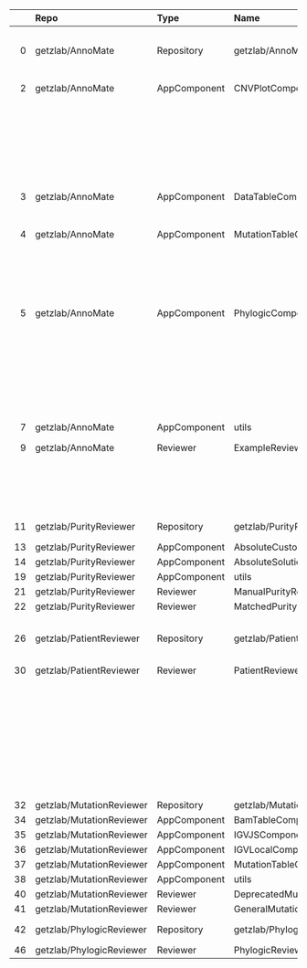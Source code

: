 |    | Repo                     | Type         | Name                             | Description                                                                                               | url                                                                                                                    |
|---:|:-------------------------|:-------------|:---------------------------------|:----------------------------------------------------------------------------------------------------------|:-----------------------------------------------------------------------------------------------------------------------|
|  0 | getzlab/AnnoMate         | Repository   | getzlab/AnnoMate                 | Review anything (purities, mutations, etc) within a jupyter notebook with plotly dash and jupyter widgets | https://github.com/getzlab/AnnoMate                                                                                    |
|  2 | getzlab/AnnoMate         | AppComponent | CNVPlotComponent                 | CNVPlotComponent.py module                                                                                | https://github.com/getzlab/AnnoMate/blob/master/AnnoMate/AppComponents/CNVPlotComponent.py                             |
|    |                          |              |                                  |                                                                                                           |                                                                                                                        |
|    |                          |              |                                  | Interactive CNV Plot with mutation multiplicity scatterplot                                               |                                                                                                                        |
|    |                          |              |                                  |                                                                                                           |                                                                                                                        |
|    |                          |              |                                  | Mutation scatter interactive with mutation table                                                          |                                                                                                                        |
|  3 | getzlab/AnnoMate         | AppComponent | DataTableComponents              | DataTableComponents module contains methods to generate components for displaying table information       | https://github.com/getzlab/AnnoMate/blob/master/AnnoMate/AppComponents/DataTableComponents.py                          |
|  4 | getzlab/AnnoMate         | AppComponent | MutationTableComponent           | MutationTableComponent.py module                                                                          | https://github.com/getzlab/AnnoMate/blob/master/AnnoMate/AppComponents/MutationTableComponent.py                       |
|    |                          |              |                                  |                                                                                                           |                                                                                                                        |
|    |                          |              |                                  | Interactive Mutation Table with column selection, sorting, selecting, and filtering                       |                                                                                                                        |
|  5 | getzlab/AnnoMate         | AppComponent | PhylogicComponents               | PhylogicComponents.py module                                                                              | https://github.com/getzlab/AnnoMate/blob/master/AnnoMate/AppComponents/PhylogicComponents.py                           |
|    |                          |              |                                  |                                                                                                           |                                                                                                                        |
|    |                          |              |                                  | Phylogic CCF Plot and Trees implemented in the PatientReviewer and PhylogicReviewer                       |                                                                                                                        |
|    |                          |              |                                  |                                                                                                           |                                                                                                                        |
|    |                          |              |                                  | Phylogic PMF Plot implemented in the PhylogicReviewer                                                     |                                                                                                                        |
|  7 | getzlab/AnnoMate         | AppComponent | utils                            | nan                                                                                                       | https://github.com/getzlab/AnnoMate/blob/master/AnnoMate/AppComponents/utils.py                                        |
|  9 | getzlab/AnnoMate         | Reviewer     | ExampleReviewer                  | Example Reviewer Description                                                                              | https://github.com/getzlab/AnnoMate/blob/master/AnnoMate/Reviewers/ExampleReviewer.py                                  |
|    |                          |              |                                  | A basic reviewer for the AnnoMate tutorial.                                                               |                                                                                                                        |
|    |                          |              |                                  | Uses simulated data from simulated_data directory                                                         |                                                                                                                        |
| 11 | getzlab/PurityReviewer   | Repository   | getzlab/PurityReviewer           | Suite of purity reviewers and review components                                                           | https://github.com/getzlab/PurityReviewer                                                                              |
| 13 | getzlab/PurityReviewer   | AppComponent | AbsoluteCustomSolutionComponent  | nan                                                                                                       | https://github.com/getzlab/PurityReviewer/blob/master/PurityReviewer/AppComponents/AbsoluteCustomSolutionComponent.py  |
| 14 | getzlab/PurityReviewer   | AppComponent | AbsoluteSolutionsReportComponent | nan                                                                                                       | https://github.com/getzlab/PurityReviewer/blob/master/PurityReviewer/AppComponents/AbsoluteSolutionsReportComponent.py |
| 19 | getzlab/PurityReviewer   | AppComponent | utils                            | nan                                                                                                       | https://github.com/getzlab/PurityReviewer/blob/master/PurityReviewer/AppComponents/utils.py                            |
| 21 | getzlab/PurityReviewer   | Reviewer     | ManualPurityReviewer             | nan                                                                                                       | https://github.com/getzlab/PurityReviewer/blob/master/PurityReviewer/Reviewers/ManualPurityReviewer.py                 |
| 22 | getzlab/PurityReviewer   | Reviewer     | MatchedPurityReviewer            | nan                                                                                                       | https://github.com/getzlab/PurityReviewer/blob/master/PurityReviewer/Reviewers/MatchedPurityReviewer.py                |
| 26 | getzlab/PatientReviewer  | Repository   | getzlab/PatientReviewer          | Explore integrated data on the patient level interactively in a Dash App, powered by JupyterReviewer      | https://github.com/getzlab/PatientReviewer                                                                             |
| 30 | getzlab/PatientReviewer  | Reviewer     | PatientReviewer                  | PatientReviewer.py module                                                                                 | https://github.com/getzlab/PatientReviewer/blob/master/PatientReviewer/Reviewers/PatientReviewer.py                    |
|    |                          |              |                                  |                                                                                                           |                                                                                                                        |
|    |                          |              |                                  | Interactive dashboard for reviewing and annotating data on a patient-by-patient basis                     |                                                                                                                        |
|    |                          |              |                                  | Includes app layout and callback functionality                                                            |                                                                                                                        |
|    |                          |              |                                  |                                                                                                           |                                                                                                                        |
|    |                          |              |                                  | Run by the user with a Jupyter Notebook: UserPatientReviewer.ipynb                                        |                                                                                                                        |
| 32 | getzlab/MutationReviewer | Repository   | getzlab/MutationReviewer         | nan                                                                                                       | https://github.com/getzlab/MutationReviewer                                                                            |
| 34 | getzlab/MutationReviewer | AppComponent | BamTableComponent                | nan                                                                                                       | https://github.com/getzlab/MutationReviewer/blob/master/MutationReviewer/AppComponents/BamTableComponent.py            |
| 35 | getzlab/MutationReviewer | AppComponent | IGVJSComponent                   | nan                                                                                                       | https://github.com/getzlab/MutationReviewer/blob/master/MutationReviewer/AppComponents/IGVJSComponent.py               |
| 36 | getzlab/MutationReviewer | AppComponent | IGVLocalComponent                | nan                                                                                                       | https://github.com/getzlab/MutationReviewer/blob/master/MutationReviewer/AppComponents/IGVLocalComponent.py            |
| 37 | getzlab/MutationReviewer | AppComponent | MutationTableComponent           | nan                                                                                                       | https://github.com/getzlab/MutationReviewer/blob/master/MutationReviewer/AppComponents/MutationTableComponent.py       |
| 38 | getzlab/MutationReviewer | AppComponent | utils                            | nan                                                                                                       | https://github.com/getzlab/MutationReviewer/blob/master/MutationReviewer/AppComponents/utils.py                        |
| 40 | getzlab/MutationReviewer | Reviewer     | DeprecatedMutationReviewer       | nan                                                                                                       | https://github.com/getzlab/MutationReviewer/blob/master/MutationReviewer/Reviewers/DeprecatedMutationReviewer.py       |
| 41 | getzlab/MutationReviewer | Reviewer     | GeneralMutationReviewer          | nan                                                                                                       | https://github.com/getzlab/MutationReviewer/blob/master/MutationReviewer/Reviewers/GeneralMutationReviewer.py          |
| 42 | getzlab/PhylogicReviewer | Repository   | getzlab/PhylogicReviewer         | Interactive app to review Phylogic solutions and data.                                                    | https://github.com/getzlab/PhylogicReviewer                                                                            |
| 46 | getzlab/PhylogicReviewer | Reviewer     | PhylogicReviewer                 | nan                                                                                                       | https://github.com/getzlab/PhylogicReviewer/blob/master/PhylogicReviewer/Reviewers/PhylogicReviewer.py                 |